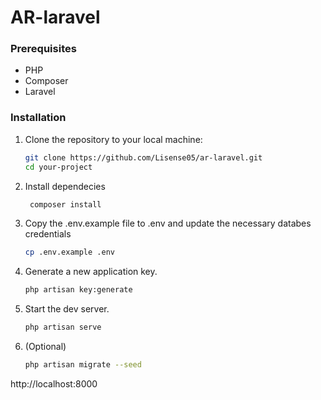 # AR-laravel


### Prerequisites

- PHP
- Composer
- Laravel 

### Installation

1. Clone the repository to your local machine:

   ```bash
   git clone https://github.com/Lisense05/ar-laravel.git
   cd your-project
   ```
2. Install dependecies
   ```bash
    composer install
   ```
3. Copy the .env.example file to .env and update the necessary databes credentials
    ```bash
    cp .env.example .env
    ```
4. Generate a new application key.
    ```bash
    php artisan key:generate
    ```
5. Start the dev server.
    ```bash
    php artisan serve
    ```

6. (Optional)
    ```bash
    php artisan migrate --seed
    ```

http://localhost:8000
